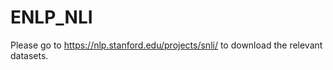 # ENLP_NLI

Please go to https://nlp.stanford.edu/projects/snli/ to download the relevant datasets. 
